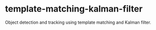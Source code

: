 # template-matching-kalman-filter
Object detection and tracking using template matching and Kalman filter.
